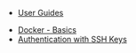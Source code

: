 - [User Guides](/userinfo/user-guide)
<!--  - MySQL
  - [Redis](/userinfo/howtos/general/redis)
  - MongoDB -->
- [Docker - Basics](/userinfo/howtos/general/docker-basics)
- [Authentication with SSH Keys](/userinfo/howtos/general/sshkeys)
